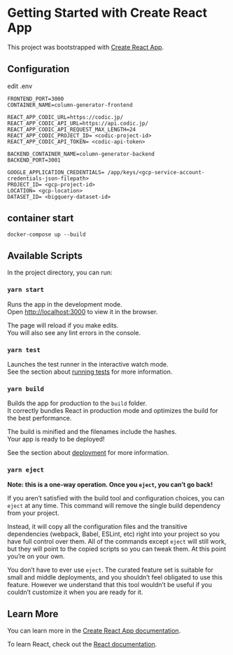 # Getting Started with Create React App

This project was bootstrapped with [Create React App](https://github.com/facebook/create-react-app).

## Configuration

edit .env

```
FRONTEND_PORT=3000
CONTAINER_NAME=column-generator-frontend

REACT_APP_CODIC_URL=https://codic.jp/
REACT_APP_CODIC_API_URL=https://api.codic.jp/
REACT_APP_CODIC_API_REQUEST_MAX_LENGTH=24
REACT_APP_CODIC_PROJECT_ID= <codic-project-id>
REACT_APP_CODIC_API_TOKEN= <codic-api-token>

BACKEND_CONTAINER_NAME=column-generator-backend
BACKEND_PORT=3001

GOOGLE_APPLICATION_CREDENTIALS= /app/keys/<gcp-service-account-credentials-json-filepath>
PROJECT_ID= <gcp-project-id>
LOCATION= <gcp-location>
DATASET_ID= <bigquery-dataset-id>
```

## container start

```
docker-compose up --build
```

## Available Scripts

In the project directory, you can run:

### `yarn start`

Runs the app in the development mode.\
Open [http://localhost:3000](http://localhost:3000) to view it in the browser.

The page will reload if you make edits.\
You will also see any lint errors in the console.

### `yarn test`

Launches the test runner in the interactive watch mode.\
See the section about [running tests](https://facebook.github.io/create-react-app/docs/running-tests) for more information.

### `yarn build`

Builds the app for production to the `build` folder.\
It correctly bundles React in production mode and optimizes the build for the best performance.

The build is minified and the filenames include the hashes.\
Your app is ready to be deployed!

See the section about [deployment](https://facebook.github.io/create-react-app/docs/deployment) for more information.

### `yarn eject`

**Note: this is a one-way operation. Once you `eject`, you can’t go back!**

If you aren’t satisfied with the build tool and configuration choices, you can `eject` at any time. This command will remove the single build dependency from your project.

Instead, it will copy all the configuration files and the transitive dependencies (webpack, Babel, ESLint, etc) right into your project so you have full control over them. All of the commands except `eject` will still work, but they will point to the copied scripts so you can tweak them. At this point you’re on your own.

You don’t have to ever use `eject`. The curated feature set is suitable for small and middle deployments, and you shouldn’t feel obligated to use this feature. However we understand that this tool wouldn’t be useful if you couldn’t customize it when you are ready for it.

## Learn More

You can learn more in the [Create React App documentation](https://facebook.github.io/create-react-app/docs/getting-started).

To learn React, check out the [React documentation](https://reactjs.org/).
